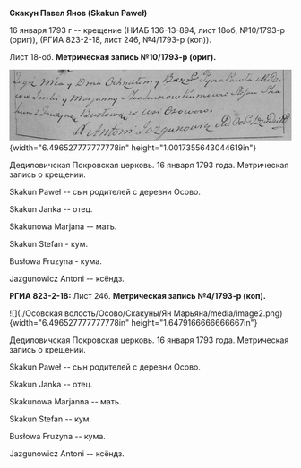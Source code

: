 **Скакун Павел Янов (Skakun Paweł)**

16 января 1793 г -- крещение (НИАБ 136-13-894, лист 18об, №10/1793-р
(ориг)), (РГИА 823-2-18, лист 246, №4/1793-р (коп)).

Лист 18-об. **Метрическая запись №10/1793-р (ориг).**

![](./media/8aeddf1719a16940cc67206f5c34d6e0674de475.png){width="6.496527777777778in"
height="1.0017355643044619in"}

Дедиловичская Покровская церковь. 16 января 1793 года. Метрическая
запись о крещении.

Skakun Paweł -- сын родителей с деревни Осовo.

Skakun Janka -- отец.

Skakunowa Marjana -- мать.

Skakun Stefan - кум.

Busłowa Fruzyna - кума.

Jazgunowicz Antoni -- ксёндз.

**РГИА 823-2-18:** Лист 246. **Метрическая запись №4/1793-р (коп).**

![](./Осовская волость/Осово/Скакуны/Ян Марьяна/media/image2.png){width="6.496527777777778in"
height="1.6479166666666667in"}

Дедиловичская Покровская церковь. 16 января 1793 года. Метрическая
запись о крещении.

Skakun Paweł -- сын родителей с деревни Осово.

Skakun Janka -- отец.

Skakunowa Marjanna -- мать.

Skakun Stefan -- кум.

Busłowa Fruzyna -- кума.

Jazgunowicz Antoni -- ксёндз.
